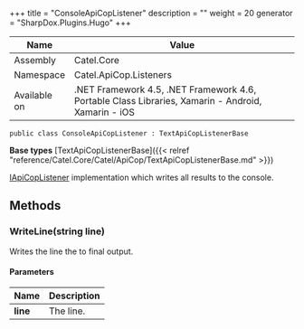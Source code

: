 

+++
title = "ConsoleApiCopListener" 
description = ""
weight = 20
generator = "SharpDox.Plugins.Hugo"
+++

Name|Value
---|---
Assembly|Catel.Core
Namespace|Catel.ApiCop.Listeners
Available on|.NET Framework 4.5, .NET Framework 4.6, Portable Class Libraries, Xamarin - Android, Xamarin - iOS

```
public class ConsoleApiCopListener : TextApiCopListenerBase
```

**Base types**
[TextApiCopListenerBase]({{< relref "reference/Catel.Core/Catel/ApiCop/TextApiCopListenerBase.md" >}})

[IApiCopListener](#) implementation which writes all results to the console.

## Methods

### WriteLine(string line)

Writes the line the to final output.

#### Parameters

Name|Description
---|---
**line**|The line.

